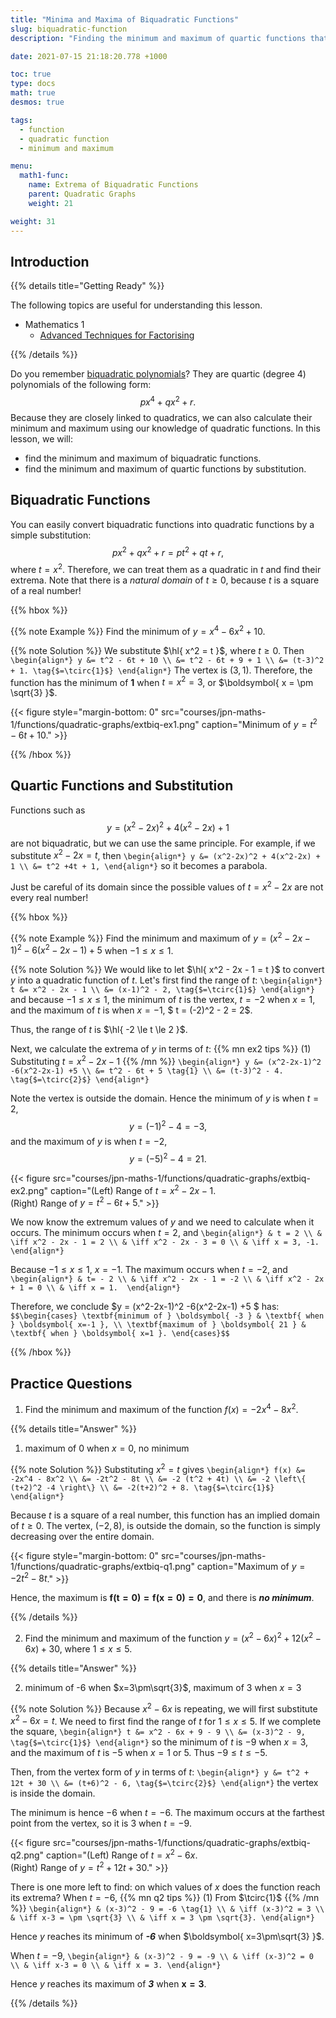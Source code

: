 ```yaml
---
title: "Minima and Maxima of Biquadratic Functions"
slug: biquadratic-function
description: "Finding the minimum and maximum of quartic functions that can be easily transformed into quadratic functions."

date: 2021-07-15 21:18:20.778 +1000

toc: true
type: docs
math: true
desmos: true

tags:
  - function
  - quadratic function
  - minimum and maximum

menu:
  math1-func:
    name: Extrema of Biquadratic Functions
    parent: Quadratic Graphs
    weight: 21

weight: 31
---
```



## Introduction

{{% details title="Getting Ready" %}}

The following topics are useful for understanding this lesson.
- Mathematics 1
    - [Advanced Techniques for Factorising](../../../numbers-and-expressions/polynomials/advanced-factorising-2/)

{{% /details %}}

Do you remember [biquadratic polynomials](../../../numbers-and-expressions/polynomials/advanced-factorising-2/#biquadratic-polynomials)? They are quartic (degree 4) polynomials of the following form: $$ px^4 + qx^2 + r. $$ Because they are closely linked to quadratics, we can also calculate their minimum and maximum using our knowledge of quadratic functions. In this lesson, we will:
- find the minimum and maximum of biquadratic functions.
- find the minimum and maximum of quartic functions by substitution.

## Biquadratic Functions

You can easily convert biquadratic functions into quadratic functions by a simple substitution: $$ px^2 + qx^2 + r = pt^2 + qt + r, $$ where $t = x^2$. Therefore, we can treat them as a quadratic in $t$ and find their extrema. Note that there is a *natural domain* of $t\ge 0$, because $t$ is a square of a real number!

{{% hbox %}}

{{% note Example %}} Find the minimum of $y = x^4 - 6x^2 + 10$.

{{% note Solution %}} We substitute $\hl{ x^2 = t }$, where $t\ge 0$. Then
`\begin{align*}
  y &= t^2 - 6t + 10 \\
  &= t^2 - 6t + 9 + 1 \\
  &= (t-3)^2 + 1. \tag{$=\tcirc{1}$}
\end{align*}`
The vertex is $(3,1)$. Therefore, the function has the minimum of $\boldsymbol{ 1 }$ when $t=x^2=3$, or $\boldsymbol{ x = \pm \sqrt{3} }$.

{{< figure style="margin-bottom: 0" src="courses/jpn-maths-1/functions/quadratic-graphs/extbiq-ex1.png" caption="Minimum of $y = t^2 - 6t + 10$." >}}

{{% /hbox %}}


## Quartic Functions and Substitution

Functions such as $$ y = (x^2-2x)^2 + 4(x^2-2x) + 1 $$ are not biquadratic, but we can use the same principle. For example, if we substitute $x^2 - 2x = t$, then
`\begin{align*}
  y &= (x^2-2x)^2 + 4(x^2-2x) + 1 \\
  &= t^2 +4t + 1,
\end{align*}`
so it becomes a parabola.

Just be careful of its domain since the possible values of $t = x^2 - 2x$ are not every real number!

{{% hbox %}}

{{% note Example %}}
Find the minimum and maximum of $y = (x^2-2x-1)^2 -6(x^2-2x-1) +5$ when $-1\le x \le 1$.

{{% note Solution %}}
We would like to let $\hl{ x^2 - 2x - 1 = t }$ to convert $y$ into a quadratic function of $t$. Let's first find the range of $t$:
`\begin{align*}
  t &= x^2 - 2x - 1 \\
  &= (x-1)^2 - 2, \tag{$=\tcirc{1}$}
\end{align*}`
and because $-1 \le x \le 1$, the minimum of $t$ is the vertex, $t=-2$ when $x=1$, and the maximum of $t$ is when $x=-1$, $ t = (-2)^2 - 2 = 2$.

Thus, the range of $t$ is $\hl{ -2 \le t \le 2 }$.

Next, we calculate the extrema of $y$ in terms of $t$:
{{% mn ex2 tips %}}
(1) Substituting $t = x^2 - 2x - 1$
{{% /mn %}}
`\begin{align*}
  y &= (x^2-2x-1)^2 -6(x^2-2x-1) +5 \\
  &= t^2 - 6t + 5 \tag{1} \\
  &= (t-3)^2 - 4. \tag{$=\tcirc{2}$}
\end{align*}`

Note the vertex is outside the domain. Hence the minimum of $y$ is when $t=2$, $$ y = (-1)^2 - 4 = -3, $$ and the maximum of $y$ is when $t = -2$, $$ y = (-5)^2 - 4 = 21. $$

{{< figure src="courses/jpn-maths-1/functions/quadratic-graphs/extbiq-ex2.png" caption="(Left) Range of $t = x^2 - 2x - 1$.<br>(Right) Range of $y = t^2 - 6t + 5$." >}}

We now know the extremum values of $y$ and we need to calculate when it occurs. The minimum occurs when $t=2$, and
`\begin{align*}
  & t = 2 \\
  & \iff x^2 - 2x - 1 = 2 \\
  & \iff x^2 - 2x - 3 = 0 \\
  & \iff x = 3, -1. 
\end{align*}`

Because $-1\le x \le 1$, $x = -1$. The maximum occurs when $t=-2$, and 
`\begin{align*}
  & t= - 2 \\
  & \iff x^2 - 2x - 1 = -2 \\
  & \iff x^2 - 2x + 1 = 0 \\
  & \iff x = 1. 
\end{align*}`

Therefore, we conclude $y = (x^2-2x-1)^2 -6(x^2-2x-1) +5 $ has:
`$$\begin{cases}
  \textbf{minimum of } \boldsymbol{ -3 } & \textbf{ when } \boldsymbol{ x=-1 }, \\
  \textbf{maximum of } \boldsymbol{ 21 } & \textbf{ when } \boldsymbol{ x=1 }.
\end{cases}$$`

{{% /hbox %}}


## Practice Questions

1. Find the minimum and maximum of the function $f(x) = -2x^4 - 8x^2$.

{{% details title="Answer" %}}

1. maximum of 0 when $x=0$, no minimum

{{% note Solution %}}
Substituting $x^2 = t$ gives
`\begin{align*}
  f(x) &= -2x^4 - 8x^2 \\
  &= -2t^2 - 8t \\
  &= -2 (t^2 + 4t) \\
  &= -2 \left\{ (t+2)^2 -4 \right\} \\
  &= -2(t+2)^2 + 8. \tag{$=\tcirc{1}$}
\end{align*}`

Because $t$ is a square of a real number, this function has an implied domain of $t \ge 0$. The vertex, $(-2, 8)$, is outside the domain, so the function is simply decreasing over the entire domain. 

{{< figure style="margin-bottom: 0" src="courses/jpn-maths-1/functions/quadratic-graphs/extbiq-q1.png" caption="Maximum of $y = -2t^2 - 8t$." >}}

Hence, the maximum is $\boldsymbol{ f(t=0) = f(x=0) = 0 }$, and there is ***no minimum***.

{{% /details %}}

2. Find the minimum and maximum of the function $y = (x^2-6x)^2 + 12(x^2-6x) + 30$, where $1 \le x \le 5$.

{{% details title="Answer" %}}

2. minimum of -6 when $x=3\pm\sqrt{3}$, maximum of 3 when $x=3$

{{% note Solution %}}
Because $x^2-6x$ is repeating, we will first substitute $x^2 - 6x = t$. We need to first find the range of $t$ for $1 \le x \le 5$. If we complete the square,
`\begin{align*}
  t &= x^2 - 6x + 9 - 9 \\
  &= (x-3)^2 - 9, \tag{$=\tcirc{1}$}
\end{align*}`
so the minimum of $t$ is $-9$ when $x=3$, and the maximum of $t$ is $-5$ when $x=1$ or $5$. Thus $-9 \le t \le -5$.

Then, from the vertex form of $y$ in terms of $t$:
`\begin{align*}
  y &= t^2 + 12t + 30 \\
  &= (t+6)^2 - 6, \tag{$=\tcirc{2}$}
\end{align*}`
the vertex is inside the domain.

The minimum is hence $-6$ when $t=-6$. The maximum occurs at the farthest point from the vertex, so it is $3$ when $t=-9$.

{{< figure src="courses/jpn-maths-1/functions/quadratic-graphs/extbiq-q2.png" caption="(Left) Range of $t = x^2 - 6x$.<br>(Right) Range of $y = t^2 + 12t + 30$." >}}

There is one more left to find: on which values of $x$ does the function reach its extrema? When $t=-6$,
{{% mn q2 tips %}}
(1) From $\tcirc{1}$
{{% /mn %}}
`\begin{align*}
  & (x-3)^2 - 9 = -6 \tag{1} \\
  & \iff (x-3)^2 = 3 \\
  & \iff x-3 = \pm \sqrt{3} \\
  & \iff x = 3 \pm \sqrt{3}.
\end{align*}`

Hence $y$ reaches its minimum of ***-6*** when $\boldsymbol{ x=3\pm\sqrt{3} }$.

When $t=-9$,
`\begin{align*}
  & (x-3)^2 - 9 = -9 \\
  & \iff (x-3)^2 = 0 \\
  & \iff x-3 = 0 \\
  & \iff x = 3.
\end{align*}`

Hence $y$ reaches its maximum of ***3*** when $\boldsymbol{ x=3 }$.

{{% /details %}}